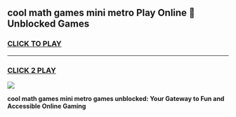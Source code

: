 
## cool math games mini metro Play Online 👋 Unblocked Games
<h3>
<a href="https://news.freeplayer.one?title=cool_math_games_mini_metro&ref=17CMG">CLICK TO PLAY</a></h3>
<hr>

<h3>
<a href="https://news.freeplayer.one?title=cool_math_games_mini_metro&ref=17CMG">CLICK 2 PLAY</a>
  
</h3>

<a href="https://news.freeplayer.one?title=cool_math_games_mini_metro&ref=17CMG/"><img src="https://clearcache.store/games.png"></a>


**cool math games mini metro games unblocked: Your Gateway to Fun and Accessible Online Gaming**
